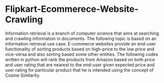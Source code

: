 # Flipkart-Ecommerece-Website-Crawling
Information retrieval is a branch of computer science that aims at searching and crawling information in documents. The following topic is based on an information retrieval use case.
E-commerce websites provide an end-user functionality of sorting products based on high-price to the low price and vice-versa and also sorting based some other entities. The following codes written in python will rank the products from  Amazon based on both price and user rating that are nearest to the end-user given expected price and user rating for particular product that he is intended using the concept of Cosine Similarity.
